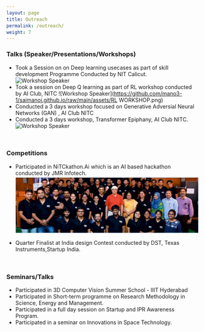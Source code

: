 ```yaml
---
layout: page
title: Outreach
permalink: /outreach/
weight: 7
---
```


### Talks (Speaker/Presentations/Workshops) <br>
- Took a Session on on Deep learning usecases as part of skill development Programme Conducted by NIT Calicut.
![Workshop Speaker](https://github.com/mano3-1/saimanoj.github.io/raw/main/assets/skill_dev_nitc.jpg)
- Took a session on Deep Q learning as part of RL workshop conducted by AI Club, NITC
![Workshop Speaker](https://github.com/mano3-1/saimanoj.github.io/raw/main/assets/RL WORKSHOP.png)
- Conducted a 3 days workshop focused on Generative Adversial Neural Networks (GAN) , AI Club NITC
- Conducted a 3 days workshop, Transformer Epiphany, AI Club NITC.
![Workshop Speaker](https://github.com/mano3-1/saimanoj.github.io/raw/main/assets/AI_GANG.jpg)
<br>

### Competitions <br>
 -  Participated in NiTCkathon.Ai which is an AI based hackathon conducted by JMR Infotech.
![](https://github.com/udaygirish/udaygirish.github.io/raw/master/assets/nitkathon.png)  

- Quarter Finalist at India design Contest conducted by DST, Texas Instruments,Startup India.
<br>
 

### Seminars/Talks <br>
<ul>
<li> Participated in 3D Computer Vision Summer School - IIIT Hyderabad </li>
<li> Participated in Short-term programme on Research Methodology in Science, Energy and Management. </li> 
<li> Participated in a full day session on Startup and IPR Awareness Program.  </li>
<li> Participated in a seminar on Innovations in Space Technology. </li> 
</ul> 